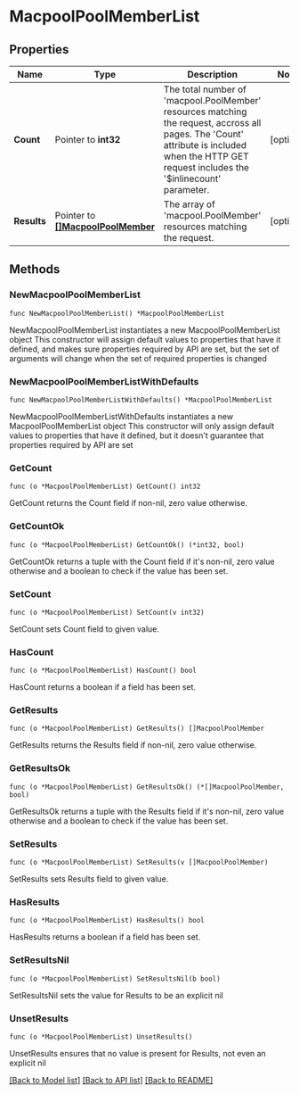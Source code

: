# MacpoolPoolMemberList

## Properties

Name | Type | Description | Notes
------------ | ------------- | ------------- | -------------
**Count** | Pointer to **int32** | The total number of &#39;macpool.PoolMember&#39; resources matching the request, accross all pages. The &#39;Count&#39; attribute is included when the HTTP GET request includes the &#39;$inlinecount&#39; parameter. | [optional] 
**Results** | Pointer to [**[]MacpoolPoolMember**](MacpoolPoolMember.md) | The array of &#39;macpool.PoolMember&#39; resources matching the request. | [optional] 

## Methods

### NewMacpoolPoolMemberList

`func NewMacpoolPoolMemberList() *MacpoolPoolMemberList`

NewMacpoolPoolMemberList instantiates a new MacpoolPoolMemberList object
This constructor will assign default values to properties that have it defined,
and makes sure properties required by API are set, but the set of arguments
will change when the set of required properties is changed

### NewMacpoolPoolMemberListWithDefaults

`func NewMacpoolPoolMemberListWithDefaults() *MacpoolPoolMemberList`

NewMacpoolPoolMemberListWithDefaults instantiates a new MacpoolPoolMemberList object
This constructor will only assign default values to properties that have it defined,
but it doesn't guarantee that properties required by API are set

### GetCount

`func (o *MacpoolPoolMemberList) GetCount() int32`

GetCount returns the Count field if non-nil, zero value otherwise.

### GetCountOk

`func (o *MacpoolPoolMemberList) GetCountOk() (*int32, bool)`

GetCountOk returns a tuple with the Count field if it's non-nil, zero value otherwise
and a boolean to check if the value has been set.

### SetCount

`func (o *MacpoolPoolMemberList) SetCount(v int32)`

SetCount sets Count field to given value.

### HasCount

`func (o *MacpoolPoolMemberList) HasCount() bool`

HasCount returns a boolean if a field has been set.

### GetResults

`func (o *MacpoolPoolMemberList) GetResults() []MacpoolPoolMember`

GetResults returns the Results field if non-nil, zero value otherwise.

### GetResultsOk

`func (o *MacpoolPoolMemberList) GetResultsOk() (*[]MacpoolPoolMember, bool)`

GetResultsOk returns a tuple with the Results field if it's non-nil, zero value otherwise
and a boolean to check if the value has been set.

### SetResults

`func (o *MacpoolPoolMemberList) SetResults(v []MacpoolPoolMember)`

SetResults sets Results field to given value.

### HasResults

`func (o *MacpoolPoolMemberList) HasResults() bool`

HasResults returns a boolean if a field has been set.

### SetResultsNil

`func (o *MacpoolPoolMemberList) SetResultsNil(b bool)`

 SetResultsNil sets the value for Results to be an explicit nil

### UnsetResults
`func (o *MacpoolPoolMemberList) UnsetResults()`

UnsetResults ensures that no value is present for Results, not even an explicit nil

[[Back to Model list]](../README.md#documentation-for-models) [[Back to API list]](../README.md#documentation-for-api-endpoints) [[Back to README]](../README.md)


